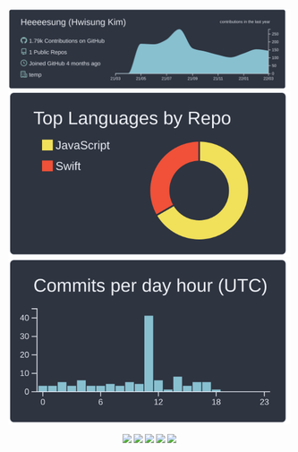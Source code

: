 <div align=center>
    
![](https://raw.githubusercontent.com/Heeeesung/Heeeesung/main/profile-summary-card-output/nord_dark/0-profile-details.svg)
![](https://raw.githubusercontent.com/Heeeesung/Heeeesung/main/profile-summary-card-output/nord_dark/1-repos-per-language.svg)
![](https://raw.githubusercontent.com/Heeeesung/Heeeesung/main/profile-summary-card-output/nord_dark/4-productive-time.svg)

</div>

<div align=center>
    <img src="https://img.shields.io/badge/swift-E5422B?style=for-the-badge&logo=Swift&logoColor=white">
    <img src="https://img.shields.io/badge/flutter-70CEF8?style=for-the-badge&logo=Flutter&logoColor=265898">
    <img src="https://img.shields.io/badge/react-212329?style=for-the-badge&logo=React&logoColor=82D7F7">
    <img src="https://img.shields.io/badge/firebase-FFCA28?style=for-the-badge&logo=Firebase&logoColor=E78A3E">
    <img src="https://img.shields.io/badge/kotlin-black?style=for-the-badge&logo=Kotlin&logoColor=6933FF">
</div>
